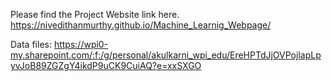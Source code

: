 Please find the Project Website link here. https://nivedithanmurthy.github.io/Machine_Learnig_Webpage/


Data files: https://wpi0-my.sharepoint.com/:f:/g/personal/akulkarni_wpi_edu/EreHPTdJjOVPojlapLpyvJoB89ZGZgY4ikdP9uCK9CuiAQ?e=xxSXGO 
